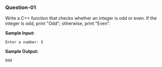 ### Question-01

Write a C++ function that checks whether an integer is odd or even. If the integer is odd, print "Odd"; otherwise, print "Even".

**Sample Input:**

```
Enter a number: 5
```

**Sample Output:**

```
Odd
```
